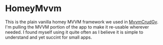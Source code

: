 # HomeyMvvm

This is the plain vanilla homey MVVM framework we used in [MvvmCrudGv](https://github.com/amitthk/MvvmCrudGv). I'm pulling the MVVM portion of the app to make it re-usable wherever needed. I found myself using it quite often as I believe it is simple to understand and yet succint for small apps. 